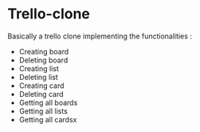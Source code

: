 # Trello-clone

Basically a trello clone implementing the functionalities :
- Creating board
- Deleting board
- Creating list
- Deleting list
- Creating card
- Deleting card
- Getting all boards
- Getting all lists
- Getting all cardsx